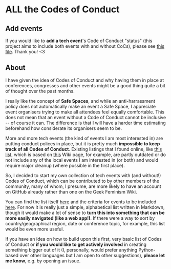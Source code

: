# ALL the Codes of Conduct

## Add events

If you would like to **add a tech event**'s Code of Conduct "status" (this project aims to include both events with and without CoCs), please see [this file](events.md). Thank you! <3



## About

I have given the idea of Codes of Conduct and why having them in place at conferences, congresses and other events might be a good thing quite a bit of thought over the past months.

I really like the concept of **Safe Spaces**, and while an anti-harrassment policy does not automatically make an event a Safe Space, I appreciate event organisers trying to make all attendees feel equally comfortable. This does not mean that an event without a Code of Conduct cannot be inclusive -- of course it can. The difference is that I will have a harder time estimating beforehand how considerate its organisers seem to be.

More and more tech events (the kind of events I am most interested in) are putting conduct polices in place, but it is pretty much **impossible to keep track of all Codes of Conduct**. Existing listings that I found online, like [this list](http://adainitiative.org/what-we-do/conference-policies/), which is based on [this](http://geekfeminism.wikia.com/wiki/Conference_anti-harassment/Adoption) Wiki page, for example, are partly outdated or do not include any of the local events I am interested in (or both) and would require major cleanup (where possible in the first place).

So, I decided to start my own collection of tech events with (and without!) Codes of Conduct, which can be contributed to by other members of the community, many of whom, I presume, are more likely to have an account on GitHub already rather than one on the  Geek Feminism Wiki.

You can find the list itself [here](events.md) and the criteria for events to be included [here](criteria.md). For now it is really just a simple, alphabetical list written in Markdown, though it would make a lot of sense to **turn this into something that can be more easily navigated (like a web app!)**. If there were a way to sort by country/geographical region, date or conference topic, for example, this list would be even more useful.

If you have an idea on how to build upon this first, very basic list of Codes of Conduct or **if you would like to get actively involved** in creating something bigger out of it (I, personally, would prefer anything Python-based over other languages but I am open to other suggestions), **please let me know**, e.g. by opening an issue.
